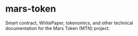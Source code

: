# mars-token
Smart contract, WhitePaper, tokenomics, and other technical documentation for the Mars Token (MTN) project.
